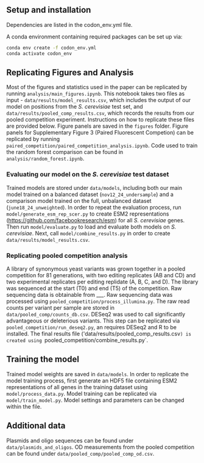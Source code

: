 ## Setup and installation
Dependencies are listed in the codon_env.yml file.

A conda environment containing required packages can be set up via:

```bash
conda env create -f codon_env.yml
conda activate codon_env
```

## Replicating Figures and Analysis
Most of the figures and statistics used in the paper can be replicated by running `analysis/main_figures.ipynb`. 
This notebook takes two files as input - `data/results/model_results.csv`, which includes the output of our model on positions from the _S. cerevisiae_ test set, and `data/results/pooled_comp_results.csv`, 
which records the results from our pooled competition experiment. Instructions on how to replicate these files are provided below.
Figure panels are saved in the `figures` folder. Figure panels for Supplementary Figure 3 (Paired Fluorescent Competion) can be replicated by running `paired_competition/paired_competition_analysis.ipynb`.
Code used to train the random forest comparison can be found in `analysis/random_forest.ipynb`.

### Evaluating our model on the _S. cerevisiae_ test dataset
Trained models are stored under `data/models`, including both our main model trained on a balanced dataset (`nov12_24_undersample`) and a comparison model trained on the full, unbalanced dataset (`june18_24_unweighted`).
In order to repeat the evaluation process, run `model/generate_esm_rep_scer.py` to create ESM2 representations (https://github.com/facebookresearch/esm) for all _S. cerevisiae_ genes. 
Then run `model/evaluate.py` to load and evaluate both models on _S. cerevisiae_. Next, call `model/combine_results.py` in order to create `data/results/model_results.csv`. 

### Replicating pooled competition analysis
A library of synonymous yeast variants was grown together in a pooled competition for 81 generations, with two editing replicates (AB and CD) and two experimental replicates per editing replidate (A, B, C, and D). The library was sequenced at the start (T0) and end (T5) of the competition. Raw sequencing data is obtainable from ___. Raw sequencing data was processed using `pooled_competition/process_illumina.py`. The raw read counts per variant per sample are stored in `data/pooled_comp/counts_db.csv`.
DESeq2 was used to call significantly advantageous or deleterious variants. This step can be replicated via `pooled_competition/run_deseq2.py`, an requires DESeq2 and R to be installed.
The final results file ('data/results/pooled_comp_results.csv`) is created using `pooled_competition/combine_results.py`.

## Training the model
Trained model weights are saved in `data/models`. In order to replicate the model training process, first generate an HDF5 file containing ESM2 representations of all genes in the training dataset using `model/process_data.py`. 
Model training can be replicated via `model/train_model.py`. Model settings and parameters can be changed within the file. 

## Additional data
Plasmids and oligo sequences can be found under `data/plasmids_and_oligos`. OD measurements from the pooled competition can be found under `data/pooled_comp/pooled_comp_od.csv`.



